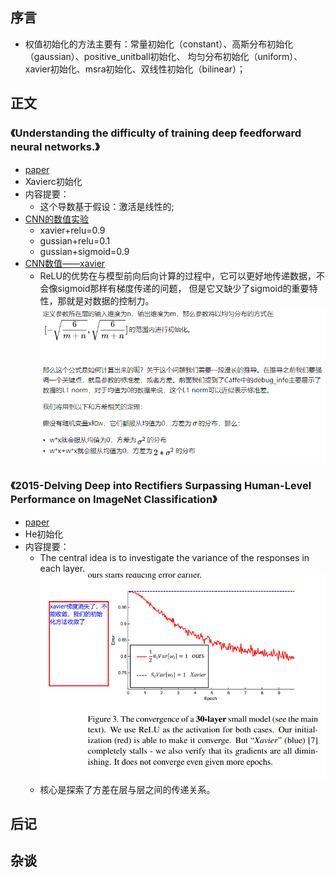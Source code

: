 ## 序言

* 权值初始化的方法主要有：常量初始化（constant）、高斯分布初始化（gaussian）、positive_unitball初始化、
均匀分布初始化（uniform）、xavier初始化、msra初始化、双线性初始化（bilinear）；

    
    
## 正文


### 《Understanding the difficulty of training deep feedforward neural networks.》
* [paper](paper/2010-Understanding%20the%20difficulty%20of%20training%20deep%20feedforward%20neural%20networks..pdf)
* Xavierc初始化
* 内容提要：
    * 这个导数基于假设：激活是线性的;
* [CNN的数值实验](https://zhuanlan.zhihu.com/p/22027076)
    * xavier+relu=0.9
    * gussian+relu=0.1
    * gussian+sigmoid=0.9
* [CNN数值——xavier](https://zhuanlan.zhihu.com/p/22028079)
    * ReLU的优势在与模型前向后向计算的过程中，它可以更好地传递数据，不会像sigmoid那样有梯度传递的问题，
    但是它又缺少了sigmoid的重要特性，那就是对数据的控制力。 \
    ![xaiver](readme/初始化_xaiver.png)

### 《2015-Delving Deep into Rectifiers Surpassing Human-Level Performance on ImageNet Classification》
* [paper](paper/2015-Delving%20Deep%20into%20Rectifiers%20Surpassing%20Human-Level%20Performance%20on%20ImageNet%20Classification.pdf)
* He初始化
* 内容提要：
    * The central idea is to investigate the variance of the responses in each layer.\
    ![](readme/PReLU_02.png)
    * 核心是探索了方差在层与层之间的传递关系。



## 后记



## 杂谈